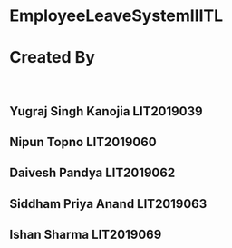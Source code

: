 # EmployeeLeaveSystemIIITL
<h1> <b> Created By </b> </h1>
<br>
<h2>Yugraj Singh Kanojia LIT2019039</h2>
<h2>Nipun Topno LIT2019060</h2>
<h2>Daivesh Pandya LIT2019062</h2>
<h2>Siddham Priya Anand LIT2019063</h2>
<h2>Ishan Sharma LIT2019069</h2>
